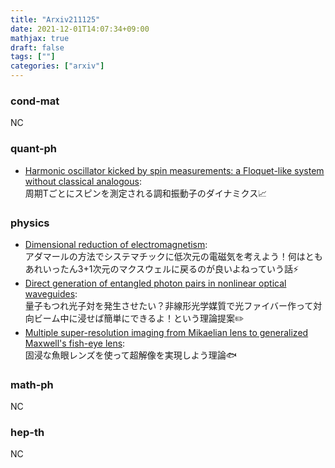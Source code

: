 ```yaml
---
title: "Arxiv211125"
date: 2021-12-01T14:07:34+09:00
mathjax: true
draft: false
tags: [""]
categories: ["arxiv"]
---
```

### cond-mat
NC


### quant-ph
- [Harmonic oscillator kicked by spin measurements: a Floquet-like system without classical analogous](https://arxiv.org/abs/2111.12141):  
周期Tごとにスピンを測定される調和振動子のダイナミクス📈


### physics
- [Dimensional reduction of electromagnetism](https://arxiv.org/abs/2111.10728):  
アダマールの方法でシステマチックに低次元の電磁気を考えよう！何はともあれいったん3+1次元のマクスウェルに戻るのが良いよねっていう話⚡️
- [Direct generation of entangled photon pairs in nonlinear optical waveguides](https://arxiv.org/abs/2111.12657):  
量子もつれ光子対を発生させたい？非線形光学媒質で光ファイバー作って対向ビーム中に浸せば簡単にできるよ！という理論提案✏️
- [Multiple super-resolution imaging from Mikaelian lens to generalized Maxwell's fish-eye lens](https://arxiv.org/abs/2111.12251):  
固浸な魚眼レンズを使って超解像を実現しよう理論🐟


### math-ph
NC


### hep-th
NC
